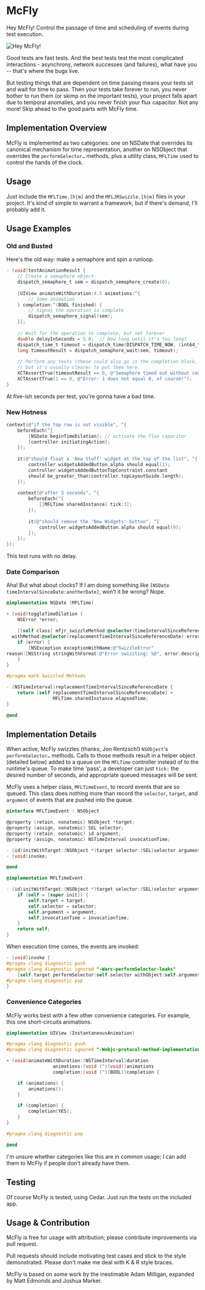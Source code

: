 # McFly
Hey McFly! Control the passage of time and scheduling of events during test execution. 

![Hey McFly!](/../screenshots/McFlyTimeLogo.png?raw=true "Hey McFly!")

Good tests are fast tests. And the best tests test the most complicated interactions - asynchrony, network successes (and failures), what have you -- that's where the bugs live.

But testing things that are dependent on time passing means your tests sit and wait for time to pass. Then your tests take forever to run, you never bother to run them (or skimp on the important tests), your project falls apart due to temporal anomalies, and you never finish your flux capacitor. Not any more! Skip ahead to the good parts with McFly time.

## Implementation Overview
McFly is implemented as two categories: one on NSDate that overrides its canonical mechanism for time representation, another on NSObject that overrides the `performSelector…` methods, plus a utility class, `MFLTime` used to control the hands of the clock.

## Usage
Just include the `MFLTime.[h|m]` and the `MFLJRSwizzle.[h|m]` files in your project. It's kind of simple to warrant a framework, but if there's demand, I'll probably add it. 

## Usage Examples

### Old and Busted

Here's the old way: make a semaphore and spin a runloop. 

```objective-c
- (void)testAnimationResult {
    // Create a semaphore object
    dispatch_semaphore_t sem = dispatch_semaphore_create(0);
    
    [UIView animateWithDuration:4.5 animations:^{
        // Some animation
    } completion:^(BOOL finished) {
        // Signal the operation is complete
        dispatch_semaphore_signal(sem);
    }];
    
    // Wait for the operation to complete, but not forever
    double delayInSeconds = 5.0;  // How long until it's too long?
    dispatch_time_t timeout = dispatch_time(DISPATCH_TIME_NOW, (int64_t)(delayInSeconds * NSEC_PER_SEC));
    long timeoutResult = dispatch_semaphore_wait(sem, timeout);
    
    // Perform any tests (these could also go in the completion block,
    // but it's usually clearer to put them here.
    XCTAssertTrue(timeoutResult == 0, @"Semaphore timed out without completing.");
    XCTAssertTrue(1 == 0, @"Error: 1 does not equal 0, of course!");
}
```

At five-ish seconds per test, you're gonna have a bad time.

### New Hotness

```objective-c
context(@"if the top row is not visible", ^{
    beforeEach(^{
        [NSDate beginTimeDilation]; // activate the flux capacitor
        [controller initiatingAction];
    });
    
    it(@"should float a 'New Stuff' widget at the top of the list", ^{
        controller.widgetsAddedButton.alpha should equal(1);
        controller.widgetsAddedButtonTopConstraint.constant
        should be_greater_than(controller.topLayoutGuide.length);
    });
    
    context(@"after 3 seconds", ^{
        beforeEach(^{
            [[MFLTime sharedInstance] tick:3];
        });
        
        it(@"should remove the 'New Widgets' button", ^{
            controller.widgetsAddedButton.alpha should equal(0);
        });
    });
});
```

This test runs with no delay. 

### Date Comparison
Aha! But what about clocks? If I am doing something like `[NSDate timeIntervalSinceDate:anotherDate]`, won’t it be wrong? Nope. 

```objective-c
@implementation NSDate (MFLTime)

+ (void)toggleTimeDilation {
    NSError *error;

    [[self class] mfjr_swizzleMethod:@selector(timeIntervalSinceReferenceDate) 
  withMethod:@selector(replacementTimeIntervalSinceReferenceDate) error:&error];
    if (error) {
        [NSException exceptionWithName:@"SwizzleError" 
reason:[NSString stringWithFormat:@"Error swizzling: %@", error.description] userInfo:nil];
    }
}

#pragma mark Swizzled Methods

- (NSTimeInterval)replacementTimeIntervalSinceReferenceDate {
    return [self replacementTimeIntervalSinceReferenceDate] +
                 MFLTime.sharedInstance.elapsedTime;
}

@end
```

## Implementation Details
When active, McFly swizzles (thanks, Jon Rentzsch!) `NSObject`'s `performSelector…` methods. Calls to those methods result in a helper object (detailed below) added to a queue on the `MFLTime` controller instead of to the runtime's queue. To make time 'pass', a developer can just `tick:` the desired number of seconds, and appropriate queued messages will be sent. 

McFly uses a helper class, `MFLTimeEvent`, to record events that are so queued. This class does nothing more than record the `selector`, `target`, and `argument` of events that are pushed into the queue.

```objective-c
@interface MFLTimeEvent : NSObject

@property (retain, nonatomic) NSObject *target;
@property (assign, nonatomic) SEL selector;
@property (retain, nonatomic) id argument;
@property (assign, nonatomic) NSTimeInterval invocationTime;

- (id)initWithTarget:(NSObject *)target selector:(SEL)selector argument:(id)argument invocationTime:(NSTimeInterval)invocationTime;
- (void)invoke;

@end

@implementation MFLTimeEvent

- (id)initWithTarget:(NSObject *)target selector:(SEL)selector argument:(id)argument invocationTime:(NSTimeInterval)invocationTime {
    if (self = [super init]) {
        self.target = target;
        self.selector = selector;
        self.argument = argument;
        self.invocationTime = invocationTime;
    }
    return self;
}
```

When execution time comes, the events are invoked:

```objective-c
- (void)invoke {
#pragma clang diagnostic push
#pragma clang diagnostic ignored "-Warc-performSelector-leaks"
    [self.target performSelector:self.selector withObject:self.argument];
#pragma clang diagnostic pop
}
```

### Convenience Categories
McFly works best with a few other convenience categories. For example, this one short-circuits animations.

```objective-c
@implementation UIView (InstantaneousAnimation)

#pragma clang diagnostic push
#pragma clang diagnostic ignored "-Wobjc-protocol-method-implementation"

+ (void)animateWithDuration:(NSTimeInterval)duration
                 animations:(void (^)(void))animations
                 completion:(void (^)(BOOL))completion {

    if (animations) {
        animations();
    }

    if (completion) {
        completion(YES);
    }
}

#pragma clang diagnostic pop

@end
```

I'm unsure whether categories like this are in common usage; I can add them to McFly if people don't already have them. 

## Testing
Of course McFly is tested, using Cedar. Just run the tests on the included app.

## Usage & Contribution
McFly is free for usage with attribution; please contribute improvements via pull request.

Pull requests should include motivating test cases and stick to the style demonstrated. Please don't make me deal with K & R style braces.

McFly is based on some work by the inestimable Adam Milligan, expanded by Matt Edmonds and Joshua Marker.


